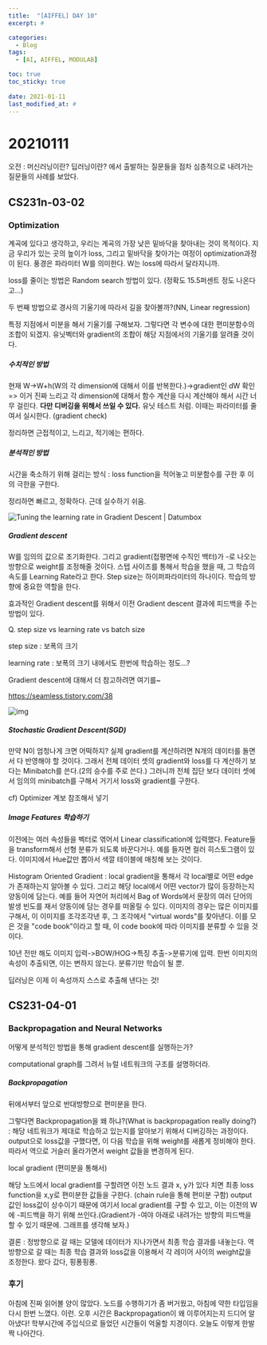 ```yaml
---
title:  "[AIFFEL] DAY 10"
excerpt: #

categories:
  - Blog
tags:
  - [AI, AIFFEL, MODULAB]

toc: true
toc_sticky: true
 
date: 2021-01-11
last_modified_at: #
---
```



# 20210111



오전 : 머신러닝이란? 딥러닝이란? 에서 출발하는 질문들을 점차 심층적으로 내려가는 질문들의 사례를 보았다. 



## CS231n-03-02



### Optimization

계곡에 있다고 생각하고, 우리는 계곡의 가장 낮은 밑바닥을 찾아내는 것이 목적이다. 지금 우리가 있는 곳의 높이가 loss, 그리고 밑바닥을 찾아가는 여정이 optimization과정이 된다. 풍경은 파라미터 W를 의미한다. W는 loss에 따라서 달라지니까.    



loss를 줄이는 방법은 Random search 방법이 있다.  (정확도 15.5퍼센트 정도 나온다고...)   

두 번째 방법으로 경사의 기울기에 따라서 길을 찾아볼까?(NN, Linear regression)   

특정 지점에서 미분을 해서 기울기를 구해보자. 그렇다면 각 변수에 대한 편미분함수의 조합이 되겠지. 유닛벡터와 gradient의 조합이 해당 지점에서의 기울기를 알려줄 것이다.    

##### 수치적인 방법

현재 W->W+h(W의 각 dimension에 대해서 이를 반복한다.)->gradient인 dW 확인 => 이거 진짜 느리고 각 dimension에 대해서 함수 계산을 다시 계산해야 해서 시간 너무 걸린다. **다만 디버깅을 위해서 쓰일 수 있다.** 유닛 테스트 처럼. 이때는 파라미터를 줄여서 실시한다. (gradient check)   

정리하면 근접적이고, 느리고, 적기에는 편하다. 

##### 분석적인 방법 

시간을 축소하기 위해 걸리는 방식 : loss function을 적어놓고 미분함수를 구한 후 이의 극한을 구한다.    

정리하면 빠르고, 정확하다. 근데 실수하기 쉬움.

![Tuning the learning rate in Gradient Descent | Datumbox](https://blog.datumbox.com/wp-content/uploads/2013/10/gradient-descent.png)

##### Gradient descent 

W를 임의의 값으로 초기화한다. 그리고 gradient(접평면에 수직인 백터)가 -로 나오는 방향으로 weight를 조정해줄 것이다. 스텝 사이즈를 통해서 학습을 했을 때, 그 학습의 속도를 Learning Rate라고 한다. Step size는 하이퍼파라미터의 하나이다. 학습의 방향에 중요한 역할을 한다.   

효과적인 Gradient descent를 위해서 이전 Gradient descent 결과에 피드백을 주는 방법이 있다. 

Q. step size vs learning rate vs batch size 

step size : 보폭의 크기

learning rate : 보폭의 크기 내에서도 한번에 학습하는 정도...?

Gradient descent에 대해서 더 참고하려면 여기를~

https://seamless.tistory.com/38

![img](https://t1.daumcdn.net/cfile/tistory/993D383359D86C280D)

##### Stochastic Gradient Descent(SGD)

만약 N이 엄청나게 크면 어떡하지? 실제 gradient를 계산하려면 N개의 데이터를 돌면서 다 반영해야 할 것이다. 그래서 전체 데이터 셋의 gradient와 loss를 다 계산하기 보다는 Minibatch를 쓴다.(2의 승수를 주로 쓴다.) 그러니까 전체 집단 보다 데이터 셋에서 임의의 minibatch를 구해서 거기서 loss와 gradient를 구한다. 

cf) Optimizer 계보 참조해서 넣기

##### Image Features 학습하기

이전에는 여러 속성들을 벡터로 엮어서 Linear classification에 입력했다. Feature들을 transform해서 선형 분류가 되도록 바꾼다거나. 예를 들자면 컬러 히스토그램이 있다. 이미지에서 Hue값만 뽑아서 색깔 테이블에 매칭해 보는 것이다. 

Histogram Oriented Gradient : local gradient을 통해서 각 local별로 어떤 edge가 존재하는지 알아볼 수 있다. 그리고 해당 local에서 어떤 vector가 많이 등장하는지 양동이에 담는다. 예를 들어 자연어 처리에서 Bag of Words에서 문장의 여러 단어의 발생 빈도를 재서 양동이에 담는 경우를 떠올릴 수 있다. 이미지의 경우는 많은 이미지를 구해서, 이 이미지를 조각조각낸 후, 그 조각에서 
"virtual words"를 찾아낸다. 이를 모은 것을 "code book"이라고 할 때, 이 code book에 따라 이미지를 분류할 수 있을 것이다. 

10년 전만 해도 이미지 입력->BOW/HOG->특징 추출->분류기에 입력. 한번 이미지의 속성이 추출되면, 이는 변하지 않는다. 분류기만 학습이 될 뿐. 

딥러닝은 이제 이 속성까지 스스로 추출해 낸다는 것! 



## CS231-04-01

### Backpropagation and Neural Networks

어떻게 분석적인 방법을 통해 gradient descent를 실행하는가?

computational graph를 그려서 뉴럴 네트워크의 구조를 설명하더라. 

##### Backpropagation 

뒤에서부터 앞으로 반대방향으로 편미분을 한다. 

그렇다면 Backpropagation을 왜 하냐?(What is backpropagation really doing?) : 해당 네트워크가 제대로 학습하고 있는지를 알아보기 위해서 디버깅하는 과정이다. output으로 loss값을 구했다면, 이 다음 학습을 위해 weight를 새롭게 정비해야 한다. 따라서 역으로 거슬러 올라가면서 weight 값들을 변경하게 된다. 

local gradient (편미분을 통해서) 

해당 노드에서 local gradient를 구할려면 이전 노드 결과 x, y가 있다 치면 최종 loss function을 x,y로 편미분한 값들을 구한다. (chain rule을 통해 편미분 구함) output 값인 loss값이 상수이기 때문에 여기서 local gradient를 구할 수 있고, 이는 이전의 W에 -피드백을 하기 위해 쓰인다.(Gradient가 -여야 아래로 내려가는 방향의 피드백을 할 수 있기 때문에. 그래프를 생각해 보자.)

결론 : 정방향으로 갈 때는 모델에 데이터가 지나가면서 최종 학습 결과를 내놓는다. 역방향으로 갈 때는 최종 학습 결과와 loss값을 이용해서 각 레이어 사이의 weight값을 조정한다. 왔다 갔다, 핑퐁핑퐁. 



### 후기 

아침에 진짜 읽어볼 양이 많았다. 노드를 수행하기가 좀 버거웠고, 아침에 약한 타입임을 다시 한번 느꼈다. 이런. 오후 시간은 Backpropagation이 왜 이루어지는지 드디어 알아냈다! 학부시간에 주입식으로 들었던 시간들이 억울할 지경이다. 오늘도 이렇게 한발짝 나아간다. 













